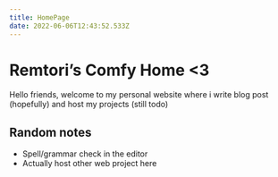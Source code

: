 ```yaml
---
title: HomePage
date: 2022-06-06T12:43:52.533Z
---
```

# Remtori’s Comfy Home <3

Hello friends, welcome to my personal website where i write blog post (hopefully) and host my projects (still todo)

## Random notes

- Spell/grammar check in the editor
- Actually host other web project here 